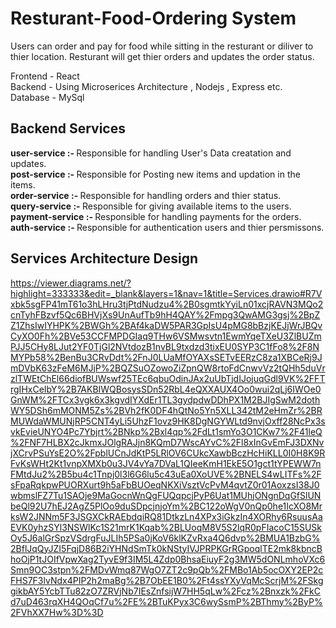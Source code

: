 # Resturant-Food-Ordering System 

Users can order and pay for food while sitting in the resturant or diliver to thier location.
Resturant will get thier orders and updates the order status. 

Frontend - React <br>
Backend - Using Microserices Architecture , Nodejs , Express etc. <br>
Database - MySql <br>

## Backend Services 
<strong>user-service :- </strong> Responsible for handling User's Data creatation and updates. <br>
<strong>post-service :- </strong> Responsible for Posting new items and updation in the items.<br>
<strong>order-service :- </strong> Responsible for handling orders and thier status.<br>
<strong>query-service :- </strong> Responsible for giving available items to the users.<br>
<strong>payment-service :- </strong> Responsible for handling payments for the orders.<br>
<strong>auth-service :- </strong> Responsible for authentication users and thier persmissons.<br>

## Services Architecture Design

https://viewer.diagrams.net/?highlight=333333&edit=_blank&layers=1&nav=1&title=Services.drawio#R7Vxbk5sgFP41mT61o3hLHru3tjPtdNudzu4%2B0sgmtkYyiLn01xcjRAVN3MQo2cnTyhFBzvf5Qc6BHVjXs9UnAufTb9hH4QAY%2Fmpg3QwAMG3gsj%2BpZZ1ZhsIwIYHPK%2BWGh%2BAf4kaDW5PAR3GpIsU4pMG8bBzjKEJjWrJBQvCyXO0Fh%2BVe53CCFMPDGIaq9THw6VSMwsvtn1EwmYqeTXeU3ZlBUZmPJJ5CHy8LJut2YF0TjGl2NVtdozB1nvBL9txdzd3tixEU0SYP3C1fFo8%2F8NMYPb58%2BenBu3CRvDdt%2FnJ0LUaMfOYAXsSETvEERzC8za1XBCeRj9JmDVbK63zFeM6MJjP%2BQZSuOZowoZiZpnQW8rtoFdCnwvVz2tQHh5duVrzlTWEtChEl66diofBUWswf25TEc6qbuOdinJAx2uUbTjdIJojuqGdl9VK%2FFTrgIHxCeIbY%2B7AKBIWQBosysSDn52RbL4eQXXAUX4Oo0wui2qLj6IWOe0GnWM%2FTCx3vgk6x3kgvdIYXdEr1TL3gydpdwDDhPX1M2BJIgSwM2dothWY5DSh6mMONM5Zs%2BVh2fK0DF4hQtNo5Yn5XLL342tM2eHmZr%2BRMUWdaWMUNjRP5CNT4yLi5UhzF1ovz9HK8DgNGYWLtd9nvjOxff28NcPx3svkEvieUNYO4Pc7Ybjrt%2BNkp%2Bxl4qp%2FdLt1smYo3O1CKw7%2F41leQ%2FNF7HLBX2cJkmxJOlgRAJjn8KQmD7WscAYvC%2Fl8xInGvEmFJ3DXNvjXCrvPSuYsE2O%2FpblUCnJdKtP5LRlOV6CUkcXawbBczHcHiKLL0I0H8K9RFvKsWHt2Kt1vnpXMXb0u3JV4vYa7DVaL1QIeeKmH1EkE5O1gct1tYPEWW7nFMtdJu2%2B5bu4c1Tnpj0l3l6G6lu5c43uEa0XoUVE%2BNELS4wLITFs%2FsFpaRqkpwPUORXurt9h5aFbBUOeqNKXiVsztVcPvM4qvtZ0r01AoxzsI38J0wbmslFZ7Tu1SAOje9MaGocnWnQgFUQqpcjPyP6Uat1MUhjONgnDqGfSlUNbeQl92U7hEJ2AgZ5PlOo9duSDpcjnjoYm%2BC122oWgV0nQp0he1IcXO8MrksW2JNNm5F3JSGXCkRAEbdqiRQ81DtkzLn4XPx3iGkzIn4XORhy6RsuusAaEVK0yhzSYl3NSWlKc1S21mrK1Kqab%2BLUoqM8V5S2lqR0pFIacoC15SUSkOy5J6alGrSpzVSdrgFuJLIh5PSa0jKoV6klKZvRxa4Q6dvp%2BMUA1BzbG%2BflJqQyJZI5FqjD86B2iYHNdSmTk0kNStyIVJPRPKGrRGpoqlTE2mk8kbncBhoOjP1tJOIfVpwXag2TyvE9f3IM5L4Zdp0BhsaEiuyF2g3MW5dONLmhoVXc6Smn9OC3stpn%2FMDvWmq87WgO7ZT2c9pQb%2FMBo1Ab5ocOXY2EP2cFHS7F3lvNdx4PIP2h2maBg%2B7ObEE1B0%2Ft4ssYXyVqMcScrjM%2FSkggikbAY5YcbTTu82zO7ZRVjNb7IEsZnfsijW7HH5qLw%2Fcz%2Bnxzk%2FkCd7uD463rqXH4QOqCf7u%2FE%2BTuKPyx3C6wySsmP%2BThmy%2ByP%2FVhXX7Hw%3D%3D
